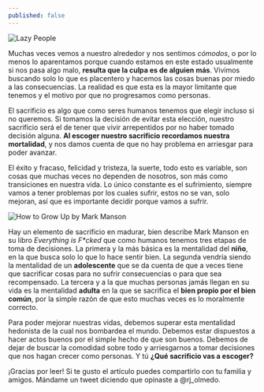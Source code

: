 ```yaml
---
published: false
---
```

![Lazy People]({{site.baseurl}}/images/lazy.png)


Muchas veces vemos a nuestro alrededor y nos sentimos _cómodos_, o por lo menos lo aparentamos porque cuando estamos en este estado usualmente si nos pasa algo malo, **resulta que la culpa es de alguien más**. Vivimos buscando solo lo que es placentero y hacemos las cosas buenas por miedo a las consecuencias. La realidad es que esta es la mayor limitante que tenemos y el motivo por que no progresamos como personas.

El sacrificio es algo que como seres humanos tenemos que elegir incluso si no queremos. Si tomamos la decisión de evitar esta elección, nuestro sacrificio será el de tener que vivir arrepentidos por no haber tomado decisión alguna. **Al escoger nuestro sacrificio recordamos nuestra mortalidad**, y nos damos cuenta de que no hay problema en arriesgar para poder avanzar.

El éxito y fracaso, felicidad y tristeza, la suerte, todo esto es variable, son cosas que muchas veces no dependen de nosotros, son más como transiciones en nuestra vida. Lo único constante es el sufrimiento, siempre vamos a tener problemas por los cuales sufrir, estos no se van, solo mejoran, así que es importante decidir porque vamos a sufrir.


![How to Grow Up by Mark Manson]({{site.baseurl}}/images/growup.png)


Hay un elemento de sacrificio en madurar, bien describe Mark Manson en su libro _Everything is F*cked_ que como humanos tenemos tres etapas de toma de decisiones. La primera y la más básica es la mentalidad del **niño**, en la que busca solo lo que lo hace sentir bien. La segunda vendría siendo la mentalidad de un **adolescente** que se da cuenta de que a veces tiene que sacrificar cosas para no sufrir consecuencias o para que sea recompensado. La tercera y a la que muchas personas jamás llegan en su vida es la mentalidad **adulta** en la que se sacrifica el **bien propio por el bien común**, por la simple razón de que esto muchas veces es lo moralmente correcto.

Para poder mejorar nuestras vidas, debemos superar esta mentalidad hedonista de la cual nos bombardea el mundo. Debemos estar dispuestos a hacer actos buenos por el simple hecho de que son buenos. Debemos de dejar de buscar la comodidad sobre todo y arriesgarnos a tomar decisiones que nos hagan crecer como personas. Y tú **¿Qué sacrificio vas a escoger?**

¡Gracias por leer! Si te gusto el artículo puedes compartirlo con tu familia y amigos. Mándame un tweet diciendo que opinaste a @rj_olmedo.
